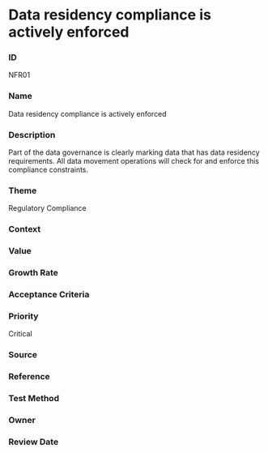 

# Data residency compliance is actively enforced

### ID

NFR01

### Name

Data residency compliance is actively enforced

### Description

Part of the data governance is clearly marking data that has data residency requirements.  All data movement operations will check for and enforce this compliance constraints.

### Theme


Regulatory Compliance



### Context




### Value




### Growth Rate




### Acceptance Criteria




### Priority


Critical



### Source




### Reference




### Test Method




### Owner




### Review Date



